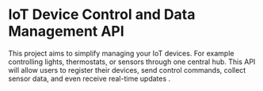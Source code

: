 # IoT Device Control and Data Management API

This project aims to simplify managing your IoT devices.
For example controlling lights, thermostats, or sensors through one central hub. This API will allow users to register their devices, send control commands, collect sensor data, and even receive real-time updates .

